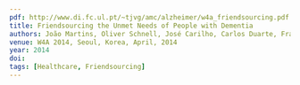 ```yaml
---
pdf: http://www.di.fc.ul.pt/~tjvg/amc/alzheimer/w4a_friendsourcing.pdf
title: Friendsourcing the Unmet Needs of People with Dementia
authors: João Martins, Oliver Schnell, José Carilho, Carlos Duarte, Francisco Couto, Luís Carriço, Tiago Guerreiro
venue: W4A 2014, Seoul, Korea, April, 2014
year: 2014
doi: 
tags: [Healthcare, Friendsourcing]
---
```

